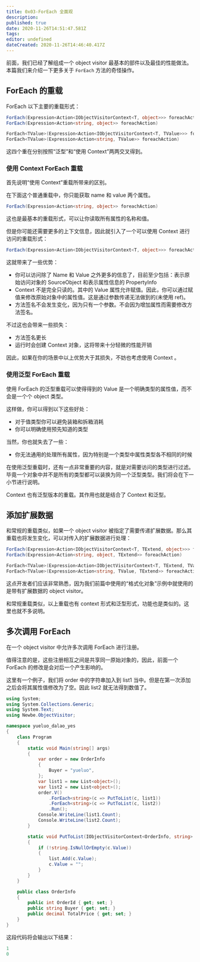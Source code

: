 ```yaml
---
title: 0x03-ForEach 全面观
description:
published: true
date: 2020-11-26T14:51:47.581Z
tags:
editor: undefined
dateCreated: 2020-11-26T14:46:40.417Z
---
```


前面，我们已经了解组成一个 object visitor 最基本的部件以及最佳的性能做法。本篇我们来介绍一下更多关于 `ForEach` 方法的奇怪操作。

## ForEach 的重载

ForEach 以下主要的重载形式：

```cs
ForEach(Expression<Action<IObjectVisitorContext<T, object>>> foreachAction)
ForEach(Expression<Action<string, object>> foreachAction)

ForEach<TValue>(Expression<Action<IObjectVisitorContext<T, TValue>>> foreachAction)
ForEach<TValue>(Expression<Action<string, TValue>> foreachAction)
```

这四个重在分别按照“泛型”和“使用 Context”两两交叉得到。

### 使用 Context ForEach 重载

首先说明“使用 Context”重载所带来的区别。

在下面这个普通重载中，你只能获取 name 和 value 两个属性。

```cs
ForEach(Expression<Action<string, object>> foreachAction)
```

这也是最基本的重载形式，可以让你读取所有属性的名称和值。

但是你可能还需要更多的上下文信息，因此就引入了一个可以使用 Context 进行访问的重载形式：

```cs
ForEach(Expression<Action<IObjectVisitorContext<T, object>>> foreachAction)
```

这就带来了一些优势：

- 你可以访问除了 Name 和 Value 之外更多的信息了，目前至少包括：表示原始访问对象的 SourceObject 和表示属性信息的 PropertyInfo
- Context 不是完全只读的。其中的 Value 属性允许赋值。因此，你可以通过赋值来修改原始对象中的属性值。这是通过参数传递无法做到的(未使用 ref)。
- 方法签名不会发生变化，因为只有一个参数。不会因为增加属性而需要修改方法签名。

不过这也会带来一些损失：

- 方法签名更长
- 运行时会创建 Context 对象，这将带来十分轻微的性能开销

因此，如果在你的场景中以上优势大于其损失，不妨也考虑使用 Context 。

### 使用泛型 ForEach 重载

使用 ForEach 的泛型重载可以使得得到的 Value 是一个明确类型的属性值，而不会是一个个 object 类型。

这样做，你可以得到以下这些好处：

- 对于值类型你可以避免装箱和拆箱消耗
- 你可以明确使用预先知道的类型

当然，你也就失去了一些：

- 你无法通用的处理所有属性，因为特别是一个类型中属性类型各不相同的时候

在使用泛型重载时，还有一点非常重要的内容，就是对需要访问的类型进行过滤。毕竟一个对象中并不是所有的类型都可以装换为同一个泛型类型。我们将会在下一小节进行说明。

Context 也有泛型版本的重载。其作用也就是结合了 Context 和泛型。

## 添加扩展数据

和常规的重载类似，如果一个 object visitor 被指定了需要传递扩展数据。那么其重载也将发生变化，可以对传入的扩展数据进行处理：

```cs
ForEach(Expression<Action<IObjectVisitorContext<T, TExtend, object>>> foreachAction)
ForEach(Expression<Action<string, object, TExtend>> foreachAction)

ForEach<TValue>(Expression<Action<IObjectVisitorContext<T, TExtend, TValue>>> foreachAction)
ForEach<TValue>(Expression<Action<string, TValue, TExtend>> foreachAction)
```

这点开发者们应该非常熟悉，因为我们前篇中使用的“格式化对象”示例中就使用的是带有扩展数据的 object visitor。

和常规重载类似，以上重载也有 context 形式和泛型形式，功能也是类似的。这里也就不多说明。

## 多次调用 ForEach

在一个 object visitor 中允许多次调用 ForEach 进行注册。

值得注意的是，这些注册相互之间是共享同一原始对象的，因此，前面一个 ForEach 的修改是会对后一个产生影响的。

这里有一个例子，我们将 order 中的字符串加入到 list1 当中。但是在第一次添加之后会将其属性值修改为了空。因此 list2 就无法得到数值了。

```cs
using System;
using System.Collections.Generic;
using System.Text;
using Newbe.ObjectVisitor;

namespace yueluo_dalao_yes
{
    class Program
    {
        static void Main(string[] args)
        {
            var order = new OrderInfo
            {
                Buyer = "yueluo",
            };
            var list1 = new List<object>();
            var list2 = new List<object>();
            order.V()
                .ForEach<string>(c => PutToList(c, list1))
                .ForEach<string>(c => PutToList(c, list2))
                .Run();
            Console.WriteLine(list1.Count);
            Console.WriteLine(list2.Count);
        }

        static void PutToList(IObjectVisitorContext<OrderInfo, string> c, List<object> list)
        {
            if (!string.IsNullOrEmpty(c.Value))
            {
                list.Add(c.Value);
                c.Value = "";
            }
        }
    }

    public class OrderInfo
    {
        public int OrderId { get; set; }
        public string Buyer { get; set; }
        public decimal TotalPrice { get; set; }
    }
}
```

这段代码将会输出以下结果：

```cs
1
0
```
